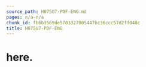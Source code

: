 ```yaml
---
source_path: H075U7-PDF-ENG.md
pages: n/a-n/a
chunk_id: fb6b3569de5703327005447bc36ccc57d2ff048c
title: H075U7-PDF-ENG
---
```

# here.

